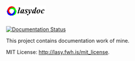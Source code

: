# ![lasydoc](_images/lasydoc.png)

[![Documentation Status](https://readthedocs.org/projects/lasy/badge/?version=latest)](https://lasy.readthedocs.io/?badge=latest)

This project contains documentation work of mine.

MIT License: <http://lasy.fwh.is/mit_license>.

